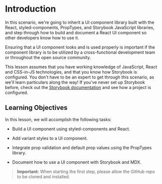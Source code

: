 # Introduction

In this scenario, we're going to inherit a UI component library built with the React, styled-components, PropTypes, and Storybook JavaScript libraries, and step through how to build and document a React UI component so other developers know how to use it.

Ensuring that a UI component looks and is used properly is important if the component library is to be utilized by a cross-functional development team or throughout the open source community.

This lesson assumes that you have working knowledge of JavaScript, React and CSS-in-JS technologies, and that you know how Storybook is configured. You don't have to be an expert to get through this scenario, as we'll learn particulars along the way! If you've never set up Storybook before, check out the [Storybook documentation](https://storybook.js.org/docs/react/get-started/introduction) and see how a project is configured.

## Learning Objectives

In this lesson, we will accomplish the following tasks:

* Build a UI component using styled-components and React.

* Add variant styles to a UI component.

* Integrate prop validation and default prop values using the PropTypes library.

* Document how to use a UI component with Storybook and MDX.

> **Important:** When starting the first step, please allow the GitHub repo to be cloned and installed.
